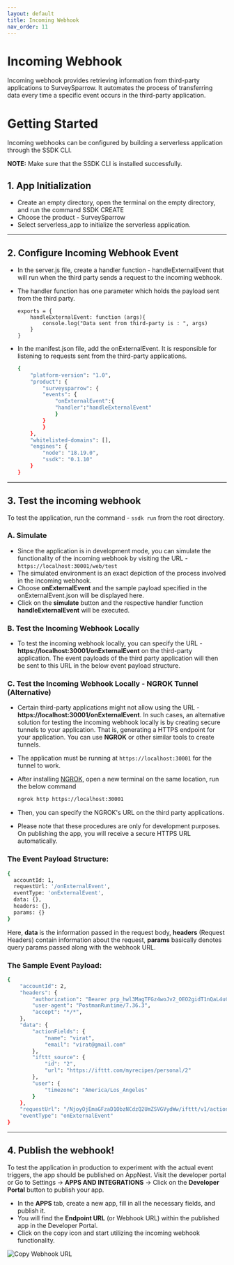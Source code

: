 ```yaml
---
layout: default
title: Incoming Webhook
nav_order: 11
---
```


# Incoming Webhook

Incoming webhook provides retrieving information from third-party applications to SurveySparrow. It automates the process of transferring data every time a specific event occurs in the third-party application.

# Getting Started
Incoming webhooks can be configured by building a serverless application through the SSDK CLI.

**NOTE:** Make sure that the SSDK CLI is installed successfully.

## 1. App Initialization
- Create an empty directory, open the terminal on the empty directory, and run the command SSDK CREATE
- Choose the product - SurveySparrow
- Select serverless_app to initialize the serverless application.

---

## 2. Configure Incoming Webhook Event
- In the server.js file, create a handler function - handleExternalEvent that will run when the third party sends a request to the incoming webhook.
- The handler function has one parameter which holds the payload sent from the third party.

    ```
    exports = {
        handleExternalEvent: function (args){
            console.log("Data sent from third-party is : ", args)
        }
    }
    ```

- In the manifest.json file, add the onExternalEvent. It is responsible for listening to requests sent from the third-party applications.
    ```bash
    {
        "platform-version": "1.0",
        "product": {
            "surveysparrow": {
            "events": {
                "onExternalEvent":{
                "handler":"handleExternalEvent"
                } 
            }
            }
        },
        "whitelisted-domains": [],
        "engines": {
            "node": "18.19.0",
            "ssdk": "0.1.10"
        }
    }
    ```

---

## 3. Test the incoming webhook

To test the application, run the command - `ssdk run` from the root directory.

### A. Simulate

- Since the application is in development mode, you can simulate the functionality of the incoming webhook by visiting the URL - `https://localhost:30001/web/test`
- The simulated environment is an exact depiction of the process involved in the incoming webhook.
- Choose **onExternalEvent** and the sample payload specified in the onExternalEvent.json will be displayed here.
- Click on the **simulate** button and the respective handler function **handleExternalEvent** will be executed.

### B. Test the Incoming Webhook Locally

- To test the incoming webhook locally, you can specify the URL - **https://localhost:30001/onExternalEvent** on the third-party application. The event payloads of the third party application will then be sent to this URL in the below event payload structure.

### C. Test the Incoming Webhook Locally - NGROK Tunnel (Alternative)
- Certain third-party applications might not allow using the URL - **https://localhost:30001/onExternalEvent**. In such cases, an alternative solution for testing the incoming webhook locally is by creating secure tunnels to your application. That is, generating a HTTPS endpoint for your application. You can use **NGROK** or other similar tools to create tunnels.

- The application must be running at `https://localhost:30001` for the tunnel to work.

- After installing [NGROK](https://ngrok.com/download), open a new terminal on the same location, run the below command
    ```bash
    ngrok http https://localhost:30001
    ```
- Then, you can specify the NGROK's URL on the third party applications.

- Please note that these procedures are only for development purposes. On publishing the app, you will receive a secure HTTPS URL automatically.

### The Event Payload Structure:

```bash
{
  accountId: 1,
  requestUrl: '/onExternalEvent',
  eventType: 'onExternalEvent',
  data: {},
  headers: {},
  params: {}
}
```

Here, **data** is the information passed in the request body, **headers** (Request Headers) contain information about the request, **params** basically denotes query params passed along with the webhook URL.

### The Sample Event Payload:

```bash
{
    "accountId": 2,
    "headers": {
        "authorization": "Bearer prp_hwl3MagTFGz4woJv2_OEO2gidT1nQaL4uCBOvGVWzo8Y1FcdavJRBcE7R6NHQqYuAQOBaRC_1kNX8R2DbRdw",
        "user-agent": "PostmanRuntime/7.36.3",
        "accept": "*/*",
    },
    "data": {
        "actionFields": {
            "name": "virat",
            "email": "virat@gmail.com"
        },
        "ifttt_source": {
            "id": "2",
            "url": "https://ifttt.com/myrecipes/personal/2"
        },
        "user": {
            "timezone": "America/Los_Angeles"
        }
    },
    "requestUrl": "/NjoyOjEmaGFzaD1ObzNCdzQ2UmZSVGVydWw/ifttt/v1/actions/createcontact",
    "eventType": "onExternalEvent"
}
```

---

## 4. Publish the webhook!

To test the application in production to experiment with the actual event triggers, the app should be published on AppNest. Visit the developer portal or Go to Settings -> **APPS AND INTEGRATIONS** -> Click on the **Developer Portal** button to publish your app.

- In the **APPS** tab, create a new app, fill in all the necessary fields, and publish it.
- You will find the **Endpoint URL** (or Webhook URL) within the published app in the Developer Portal.
- Click on the copy icon and start utilizing the incoming webhook functionality.

![Copy Webhook URL](https://static.surveysparrow.com/application/marketplace/codelabs/incoming-webhook.png)








